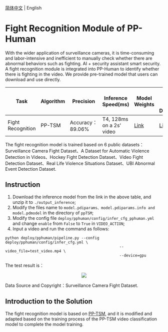 [简体中文](fight_recognition.md) | English

# Fight Recognition Module of PP-Human
With the wider application of surveillance cameras, it is time-consuming and labor-intensive and inefficient to manually check whether there are abnormal behaviors such as fighting. AI + security assistant smart security. A fight recognition module is integrated into PP-Human to identify whether there is fighting in the video. We provide pre-trained model that users can download and use directly.

| Task | Algorithm | Precision | Inference Speed(ms) | Model Weights | Model Inference and Deployment |
| ---- | ---- | ---------- | ---- | ---- | ---------- |
|  Fight Recognition | PP-TSM | Accuracy：89.06% | T4, 128ms on a 2s' video| [Link](https://videotag.bj.bcebos.com/PaddleVideo-release2.3/ppTSM_fight.pdparams) | [Link](https://videotag.bj.bcebos.com/PaddleVideo-release2.3/ppTSM_fight.zip) |

The fight recognition model is trained based on 6 public datasets：Surveillance Camera Fight Dataset、A Dataset for Automatic Violence Detection in Videos、Hockey Fight Detection Dataset、Video Fight Detection Dataset、Real Life Violence Situations Dataset、UBI Abnormal Event Detection Dataset.

## Instruction
1. Download the inference model from the link in the above table, and unzip it to `./output_inference`;
2. Modify the files name to `model.pdiparams、model.pdiparams.info and model.pdmodel` in the directory of `ppTSM`;
3. Modify the config file `deploy/pphuman/config/infer_cfg_pphuman.yml` and change `enable` from `False` to `True` in `VIDEO_ACTION`;
4. Input a video and run the command as follows:
```
python deploy/pphuman/pipeline.py --config deploy/pphuman/config/infer_cfg.yml \
                                                   --video_file=test_video.mp4 \
                                                   --device=gpu
```

The test result is：

<div width="1000" align="center">
  <img src="./images/fight_demo.gif"/>
</div>

Data Source and Copyright：Surveillance Camera Fight Dataset.

## Introduction to the Solution

The fight recognition model is based on [PP-TSM](https://github.com/PaddlePaddle/PaddleVideo/blob/develop/docs/zh-CN/model_zoo/recognition/pp-tsm.md), and it is modified and adapted based on the training process of the PP-TSM video classification model to complete the model training.
